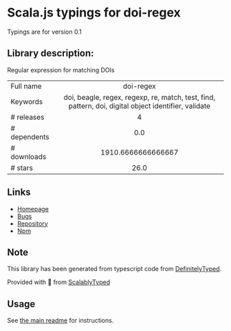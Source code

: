 
# Scala.js typings for doi-regex

Typings are for version 0.1

## Library description:
Regular expression for matching DOIs

|                    |                 |
| ------------------ | :-------------: |
| Full name          | doi-regex |
| Keywords           | doi, beagle, regex, regexp, re, match, test, find, pattern, doi, digital object identifier, validate |
| # releases         | 4 |
| # dependents       | 0.0 |
| # downloads        | 1910.6666666666667 |
| # stars            | 26.0 |

## Links
- [Homepage](https://github.com/BeagleLab/doi)
- [Bugs](https://github.com/BeagleLab/doi/issues)
- [Repository](https://github.com/BeagleLab/doi)
- [Npm](https://www.npmjs.com/package/doi-regex)
    


## Note
This library has been generated from typescript code from [DefinitelyTyped](https://definitelytyped.org).

Provided with :purple_heart: from [ScalablyTyped](https://github.com/oyvindberg/ScalablyTyped)

## Usage
See [the main readme](../../readme.md) for instructions.



